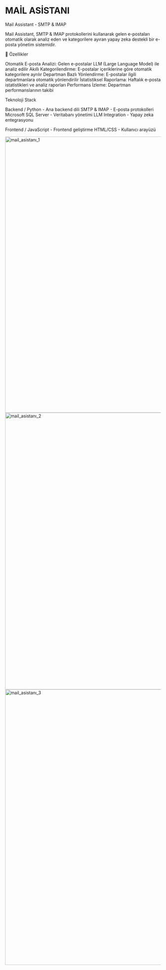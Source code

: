 # MAİL ASİSTANI
Mail Assistant - SMTP & IMAP

Mail Assistant, SMTP & IMAP protokollerini kullanarak gelen e-postaları otomatik olarak analiz eden ve kategorilere ayıran yapay zeka destekli bir e-posta yönetim sistemidir.

🎯 Özellikler

Otomatik E-posta Analizi: Gelen e-postalar LLM (Large Language Model) ile analiz edilir
Akıllı Kategorilendirme: E-postalar içeriklerine göre otomatik kategorilere ayrılır
Departman Bazlı Yönlendirme: E-postalar ilgili departmanlara otomatik yönlendirilir
İstatistiksel Raporlama: Haftalık e-posta istatistikleri ve analiz raporları
Performans İzleme: Departman performanslarının takibi

Teknoloji Stack

Backend /
Python - Ana backend dili
SMTP & IMAP - E-posta protokolleri
Microsoft SQL Server - Veritabanı yönetimi
LLM Integration - Yapay zeka entegrasyonu

Frontend /
JavaScript - Frontend geliştirme
HTML/CSS - Kullanıcı arayüzü


<img width="1887" height="890" alt="mail_asistanı_1" src="https://github.com/user-attachments/assets/42816453-f808-449c-a1cf-392155671cc8" />
<img width="1891" height="892" alt="mail_asistanı_2" src="https://github.com/user-attachments/assets/061102e5-93a5-46da-8a67-89e00b8dc7af" />
<img width="1891" height="888" alt="mail_asistanı_3" src="https://github.com/user-attachments/assets/c91b1377-2ea7-409b-b7c0-fa24e801bd15" />
